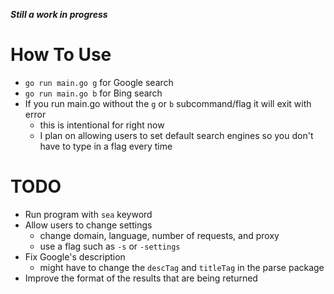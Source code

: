 ***Still a work in progress***

# How To Use
- `go run main.go g` for Google search
- `go run main.go b` for Bing search
- If you run main.go without the `g` or `b` subcommand/flag it will exit with error
    - this is intentional for right now
    - I plan on allowing users to set default search engines so you don't have to type in a flag every time

# TODO
- Run program with `sea` keyword
- Allow users to change settings
    - change domain, language, number of requests, and proxy
    - use a flag such as `-s` or `-settings`
- Fix Google's description
    - might have to change the `descTag` and `titleTag` in the parse package
- Improve the format of the results that are being returned